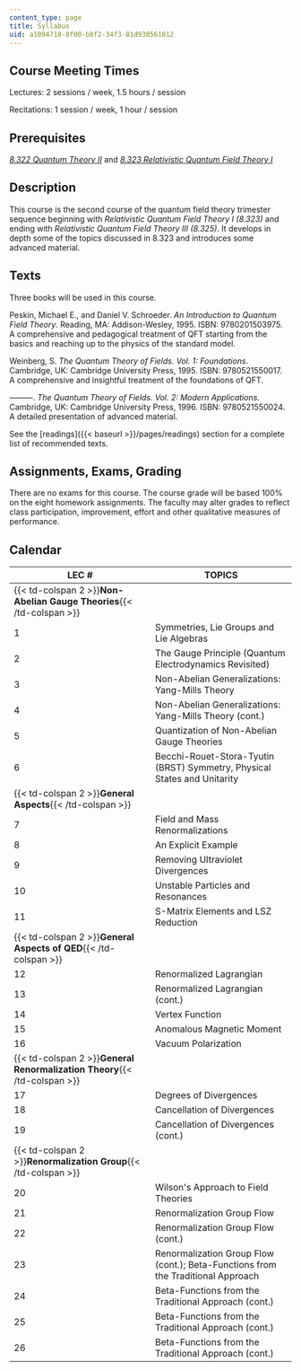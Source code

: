 ```yaml
---
content_type: page
title: Syllabus
uid: a1094718-8f00-b0f2-34f3-81d930561012
---
```


Course Meeting Times
--------------------

Lectures: 2 sessions / week, 1.5 hours / session

Recitations: 1 session / week, 1 hour / session

Prerequisites
-------------

[_8.322 Quantum Theory II_](/courses/8-322-quantum-theory-ii-spring-2003) and [_8.323 Relativistic Quantum Field Theory I_](/courses/8-323-relativistic-quantum-field-theory-i-spring-2008)

Description
-----------

This course is the second course of the quantum field theory trimester sequence beginning with _Relativistic Quantum Field Theory I (8.323)_ and ending with _Relativistic Quantum Field Theory III (8.325)_. It develops in depth some of the topics discussed in 8.323 and introduces some advanced material.

Texts
-----

Three books will be used in this course.

Peskin, Michael E., and Daniel V. Schroeder. _An Introduction to Quantum Field Theory_. Reading, MA: Addison-Wesley, 1995. ISBN: 9780201503975.  
A comprehensive and pedagogical treatment of QFT starting from the basics and reaching up to the physics of the standard model.

Weinberg, S. _The Quantum Theory of Fields. Vol. 1: Foundations_. Cambridge, UK: Cambridge University Press, 1995. ISBN: 9780521550017.  
A comprehensive and insightful treatment of the foundations of QFT.

———. _The Quantum Theory of Fields. Vol. 2: Modern Applications_. Cambridge, UK: Cambridge University Press, 1996. ISBN: 9780521550024.  
A detailed presentation of advanced material.

See the [readings]({{< baseurl >}}/pages/readings) section for a complete list of recommended texts.

Assignments, Exams, Grading
---------------------------

There are no exams for this course. The course grade will be based 100% on the eight homework assignments. The faculty may alter grades to reflect class participation, improvement, effort and other qualitative measures of performance.

Calendar
--------

| LEC # | TOPICS |
| --- | --- |
| {{< td-colspan 2 >}}**Non-Abelian Gauge Theories**{{< /td-colspan >}} ||
| 1 | Symmetries, Lie Groups and Lie Algebras |
| 2 | The Gauge Principle (Quantum Electrodynamics Revisited) |
| 3 | Non-Abelian Generalizations: Yang-Mills Theory |
| 4 | Non-Abelian Generalizations: Yang-Mills Theory (cont.) |
| 5 | Quantization of Non-Abelian Gauge Theories |
| 6 | Becchi-Rouet-Stora-Tyutin (BRST) Symmetry, Physical States and Unitarity |
| {{< td-colspan 2 >}}**General Aspects**{{< /td-colspan >}} ||
| 7 | Field and Mass Renormalizations |
| 8 | An Explicit Example |
| 9 | Removing Ultraviolet Divergences |
| 10 | Unstable Particles and Resonances |
| 11 | S-Matrix Elements and LSZ Reduction |
| {{< td-colspan 2 >}}**General Aspects of QED**{{< /td-colspan >}} ||
| 12 | Renormalized Lagrangian |
| 13 | Renormalized Lagrangian (cont.) |
| 14 | Vertex Function |
| 15 | Anomalous Magnetic Moment |
| 16 | Vacuum Polarization |
| {{< td-colspan 2 >}}**General Renormalization Theory**{{< /td-colspan >}} ||
| 17 | Degrees of Divergences |
| 18 | Cancellation of Divergences |
| 19 | Cancellation of Divergences (cont.) |
| {{< td-colspan 2 >}}**Renormalization Group**{{< /td-colspan >}} ||
| 20 | Wilson's Approach to Field Theories |
| 21 | Renormalization Group Flow |
| 22 | Renormalization Group Flow (cont.) |
| 23 | Renormalization Group Flow (cont.); Beta-Functions from the Traditional Approach |
| 24 | Beta-Functions from the Traditional Approach (cont.) |
| 25 | Beta-Functions from the Traditional Approach (cont.) |
| 26 | Beta-Functions from the Traditional Approach (cont.)